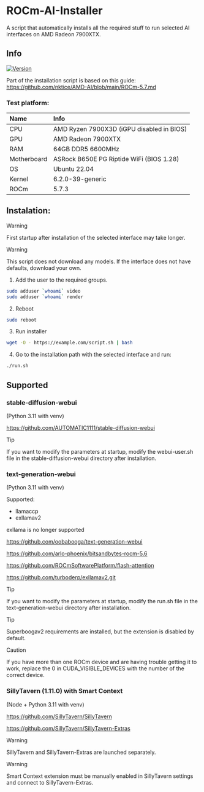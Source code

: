 # ROCm-AI-Installer
A script that automatically installs all the required stuff to run selected AI interfaces on AMD Radeon 7900XTX.

## Info
[![Version](https://img.shields.io/badge/1.2-version-orange.svg)](https://github.com/Mateusz-Dera/ROCm-AI-Installer/blob/main/README.md)

Part of the installation script is based on this guide: https://github.com/nktice/AMD-AI/blob/main/ROCm-5.7.md

### Test platform:
|Name|Info|
|:---|:---|
|CPU|AMD Ryzen 7900X3D (iGPU disabled in BIOS)|
|GPU|AMD Radeon 7900XTX|
|RAM|64GB DDR5 6600MHz|
|Motherboard|ASRock B650E PG Riptide WiFi (BIOS 1.28)|
|OS|Ubuntu 22.04|
|Kernel|6.2.0-39-generic|
|ROCm|5.7.3|

## Instalation:
> [!WARNING]
> First startup after installation of the selected interface may take longer.

> [!WARNING]
> This script does not download any models. If the interface does not have defaults, download your own.

1. Add the user to the required groups.
```bash
sudo adduser `whoami` video
sudo adduser `whoami` render
```
2. Reboot
```bash
sudo reboot
```
3. Run installer 
```bash
wget -O - https://example.com/script.sh | bash
```
4. Go to the installation path with the selected interface and run:
```bash
./run.sh
```

## Supported

### stable-diffusion-webui
(Python 3.11 with venv)

https://github.com/AUTOMATIC1111/stable-diffusion-webui

> [!TIP]
> If you want to modify the parameters at startup, modify the webui-user.sh file in the stable-diffusion-webui directory after installation.

### text-generation-webui
(Python 3.11 with venv)

Supported:
* llamaccp
* exllamav2

exllama is no longer supported

https://github.com/oobabooga/text-generation-webui

https://github.com/arlo-phoenix/bitsandbytes-rocm-5.6

https://github.com/ROCmSoftwarePlatform/flash-attention

https://github.com/turboderp/exllamav2.git

> [!TIP]
> If you want to modify the parameters at startup, modify the run.sh file in the text-generation-webui directory after installation.

> [!TIP]
> Superboogav2 requirements are installed, but the extension is disabled by default.

> [!Caution]
> If you have more than one ROCm device and are having trouble getting it to work, replace the 0 in CUDA_VISIBLE_DEVICES with the number of the correct device.

### SillyTavern (1.11.0) with Smart Context
(Node + Python 3.11 with venv)

https://github.com/SillyTavern/SillyTavern

https://github.com/SillyTavern/SillyTavern-Extras

> [!WARNING]
> SillyTavern and SillyTavern-Extras are launched separately.

> [!WARNING]
> Smart Context extension must be manually enabled in SillyTavern settings and connect to SillyTavern-Extras.

<!-- ### DreamCraft3D -->
<!-- (Python 3.11 with venv) -->
<!-- https://github.com/deepseek-ai/DreamCraft3D -->
